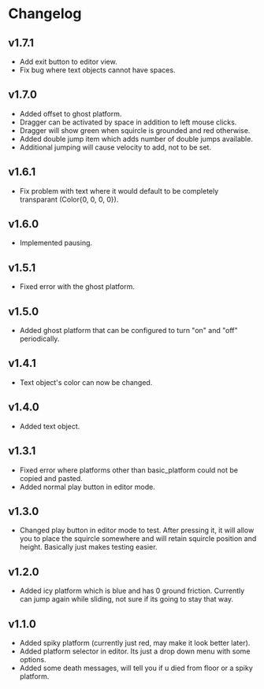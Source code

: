 # Changelog

## v1.7.1
 - Add exit button to editor view.
 - Fix bug where text objects cannot have spaces.

## v1.7.0
 - Added offset to ghost platform.
 - Dragger can be activated by space in addition to left mouse clicks.
 - Dragger will show green when squircle is grounded and red otherwise.
 - Added double jump item which adds number of double jumps available.
 - Additional jumping will cause velocity to add, not to be set.

## v1.6.1
 - Fix problem with text where it would default to be completely transparant (Color{0, 0, 0, 0}).

## v1.6.0
 - Implemented pausing.

## v1.5.1
 - Fixed error with the ghost platform.

## v1.5.0
 - Added ghost platform that can be configured to turn "on" and "off" periodically.

## v1.4.1
 - Text object's color can now be changed.

## v1.4.0
 - Added text object.

## v1.3.1
 - Fixed error where platforms other than basic_platform could not be copied and pasted.
 - Added normal play button in editor mode.

## v1.3.0
 - Changed play button in editor mode to test. After pressing it, it will allow you to place the squircle somewhere and will retain squircle position and height. Basically just makes testing easier.

## v1.2.0
 - Added icy platform which is blue and has 0 ground friction. Currently can jump again while sliding, not sure if its going to stay that way.

## v1.1.0
 - Added spiky platform (currently just red, may make it look better later).
 - Added platform selector in editor. Its just a drop down menu with some options.
 - Added some death messages, will tell you if u died from floor or a spiky platform.
